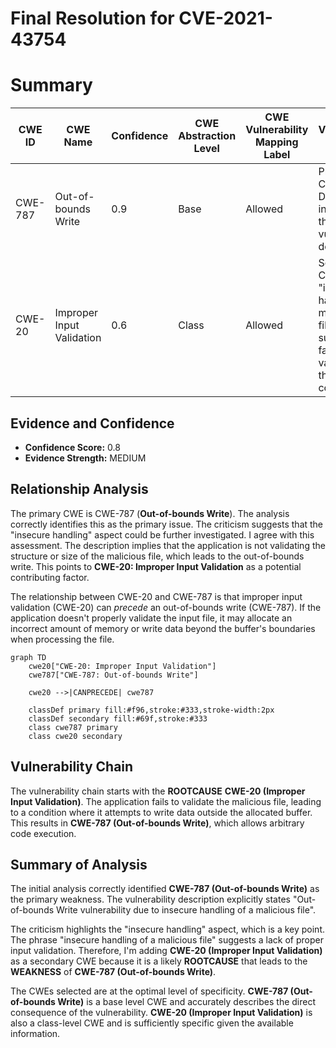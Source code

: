# Final Resolution for CVE-2021-43754

# Summary
| CWE ID | CWE Name | Confidence | CWE Abstraction Level | CWE Vulnerability Mapping Label | CWE-Vulnerability Mapping Notes |
|---|---|---|---|---|---|
| CWE-787 | Out-of-bounds Write | 0.9 | Base | Allowed | Primary CWE. Directly indicated by the vulnerability description. |
| CWE-20 | Improper Input Validation | 0.6 | Class | Allowed | Secondary CWE. The "insecure handling of a malicious file" suggests a failure in validating the file's contents. |

## Evidence and Confidence

*   **Confidence Score:** 0.8
*   **Evidence Strength:** MEDIUM

## Relationship Analysis
The primary CWE is CWE-787 (**Out-of-bounds Write**). The analysis correctly identifies this as the primary issue. The criticism suggests that the "insecure handling" aspect could be further investigated. I agree with this assessment. The description implies that the application is not validating the structure or size of the malicious file, which leads to the out-of-bounds write. This points to **CWE-20: Improper Input Validation** as a potential contributing factor.

The relationship between CWE-20 and CWE-787 is that improper input validation (CWE-20) can *precede* an out-of-bounds write (CWE-787). If the application doesn't properly validate the input file, it may allocate an incorrect amount of memory or write data beyond the buffer's boundaries when processing the file.

```mermaid
graph TD
    cwe20["CWE-20: Improper Input Validation"]
    cwe787["CWE-787: Out-of-bounds Write"]

    cwe20 -->|CANPRECEDE| cwe787

    classDef primary fill:#f96,stroke:#333,stroke-width:2px
    classDef secondary fill:#69f,stroke:#333
    class cwe787 primary
    class cwe20 secondary
```

## Vulnerability Chain
The vulnerability chain starts with the **ROOTCAUSE** **CWE-20 (Improper Input Validation)**. The application fails to validate the malicious file, leading to a condition where it attempts to write data outside the allocated buffer. This results in **CWE-787 (Out-of-bounds Write)**, which allows arbitrary code execution.

## Summary of Analysis
The initial analysis correctly identified **CWE-787 (Out-of-bounds Write)** as the primary weakness. The vulnerability description explicitly states "Out-of-bounds Write vulnerability due to insecure handling of a malicious file".

The criticism highlights the "insecure handling" aspect, which is a key point. The phrase "insecure handling of a malicious file" suggests a lack of proper input validation. Therefore, I'm adding **CWE-20 (Improper Input Validation)** as a secondary CWE because it is a likely **ROOTCAUSE** that leads to the **WEAKNESS** of **CWE-787 (Out-of-bounds Write)**.

The CWEs selected are at the optimal level of specificity. **CWE-787 (Out-of-bounds Write)** is a base level CWE and accurately describes the direct consequence of the vulnerability. **CWE-20 (Improper Input Validation)** is also a class-level CWE and is sufficiently specific given the available information.